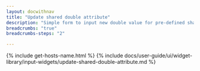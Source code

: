 ```yaml
---
layout: docwithnav
title: "Update shared double attribute"
description: "Simple form to input new double value for pre-defined shared attribute key. The widget is deprecated. Use \"Update Multiple Attributes\" widget. Attribute type and double value type can be selected in widgets data key configuration."
breadcrumbs: "true"
breadcrumbs-steps: "2"

---
```

{% include get-hosts-name.html %}
{% include docs/user-guide/ui/widget-library/input-widgets/update-shared-double-attribute.md %}
